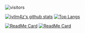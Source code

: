 ![visitors](https://img.shields.io/badge/dynamic/json?color=informational&label=visitor%20count&query=value&url=https%3A%2F%2Fapi.countapi.xyz%2Fhit%2Fiyilm4z.iyilm4z%2Freadme)

[![iyilm4z's github stats](https://github-readme-stats.vercel.app/api?username=iyilm4z)](https://github.com/iyilm4z/github-readme-stats)
[![Top Langs](https://github-readme-stats.vercel.app/api/top-langs/?username=iyilm4z&layout=compact)](https://github.com/iyilm4z/github-readme-stats) 

[![ReadMe Card](https://github-readme-stats.vercel.app/api/pin/?username=iyilm4z&repo=admin-lte-dotnet)](https://github.com/iyilm4z/github-readme-stats)
[![ReadMe Card](https://github-readme-stats.vercel.app/api/pin/?username=dukkan&repo=dukkan)](https://github.com/dukkan/github-readme-stats)
